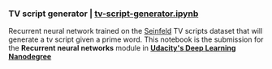 ### TV script generator | [tv-script-generator.ipynb](https://github.com/josh31416/tv-script-generator/blob/main/dlnd_tv_script_generation.ipynb)

Recurrent neural network trained on the [Seinfeld](https://en.wikipedia.org/wiki/Seinfeld) TV scripts dataset that will generate a tv script given a prime word. This notebook is the submission for the **Recurrent neural networks** module in **[Udacity's Deep Learning Nanodegree](https://www.udacity.com/course/deep-learning-nanodegree--nd101)**
